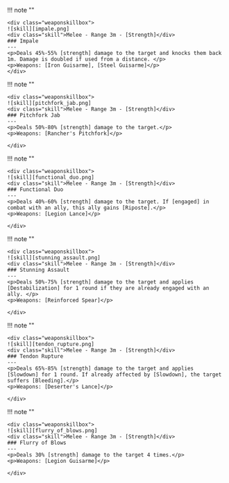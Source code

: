 !!! note ""

    <div class="weaponskillbox">
    ![skill][impale.png]
    <div class="skill">Melee - Range 3m - [Strength]</div>
    ### Impale
    ---
    <p>Deals 45%-55% [strength] damage to the target and knocks them back 1m. Damage is doubled if used from a distance. </p>
    <p>Weapons: [Iron Guisarme], [Steel Guisarme]</p>
    </div>

!!! note ""

    <div class="weaponskillbox">
    ![skill][pitchfork_jab.png]
    <div class="skill">Melee - Range 3m - [Strength]</div>
    ### Pitchfork Jab
    ---
    <p>Deals 50%-80% [strength] damage to the target.</p>
    <p>Weapons: [Rancher's Pitchfork]</p>

    </div>

!!! note ""

    <div class="weaponskillbox">
    ![skill][functional_duo.png]
    <div class="skill">Melee - Range 3m - [Strength]</div>
    ### Functional Duo
    ---
    <p>Deals 40%-60% [strength] damage to the target. If [engaged] in combat with an ally, this ally gains [Riposte].</p>
    <p>Weapons: [Legion Lance]</p>

    </div>

!!! note ""

    <div class="weaponskillbox">
    ![skill][stunning_assault.png]
    <div class="skill">Melee - Range 3m - [Strength]</div>
    ### Stunning Assault
    ---
    <p>Deals 50%-75% [strength] damage to the target and applies [Destabilization] for 1 round if they are already engaged with an ally. </p>
    <p>Weapons: [Reinforced Spear]</p>

    </div>

!!! note ""

    <div class="weaponskillbox">
    ![skill][tendon_rupture.png]
    <div class="skill">Melee - Range 3m - [Strength]</div>
    ### Tendon Rupture
    ---
    <p>Deals 65%-85% [strength] damage to the target and applies [Slowdown] for 1 round. If already affected by [Slowdown], the target suffers [Bleeding].</p>
    <p>Weapons: [Deserter's Lance]</p>

    </div>

!!! note ""

    <div class="weaponskillbox">
    ![skill][flurry_of_blows.png]
    <div class="skill">Melee - Range 3m - [Strength]</div>
    ### Flurry of Blows
    ---
    <p>Deals 30% [strength] damage to the target 4 times.</p>
    <p>Weapons: [Legion Guisarme]</p>

    </div>

